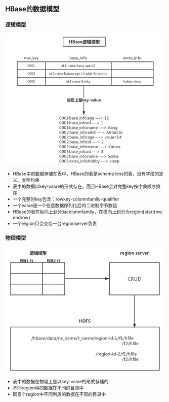 ## HBase的数据模型

### 逻辑模型

![](assets/HBase的数据模型/2191564-20210506102545151-1636305041.jpg)





- HBase中的数据存储在表中，HBase的表是schema less的表，没有字段的定义、类型约束
- 表中的数据以key-value的形式存在，而且HBase会对完整key按字典顺序排序
- 一个完整的key包含：rowkey-columnfamily-qualifier
- 一个value是一个任意数据序列化后的二进制字节数组
- HBase的表在纵向上划分为columnfamily，在横向上划分为region[startrow, endrow)
- 一个region只会交给一台regionserver负责

### 物理模型

![](assets/HBase的数据模型/2191564-20210506102554230-522299745.jpg)

- 表中的数据在物理上是以key-value的形式存储的
- 不同region种的数据在不同的目录中
- 同意个region中不同列族的数据在不同的目录中